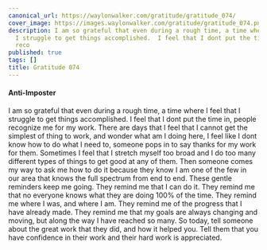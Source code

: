 ```yaml
---
canonical_url: https://waylonwalker.com/gratitude/gratitude_074/
cover_image: https://images.waylonwalker.com/gratitude/gratitude_074.png
description: I am so grateful that even during a rough time, a time where I feel that
  I struggle to get things accomplished.  I feel that I dont put the time in, people
  reco
published: true
tags: []
title: Gratitude 074
---
```


#### Anti-Imposter

I am so grateful that even during a rough time, a time where I feel that I struggle to get things accomplished.  I feel that I dont put the time in, people recognize me for my work.  There are days that I feel that I cannot get the simplest of thing to work, and wonder what am I doing here, I feel like I dont know how to do what I need to, someone pops in to say thanks for my work for them.  Sometimes I feel that I stretch myself too broad and I do too many different types of things to get good at any of them.  Then someone comes my way to ask me how to do it because they know I am one of the few in our area that knows the full spectrum from end to end.  These gentle reminders keep me going.  They remind me that I can do it.  They remind me that no everyone knows what they are doing 100% of the time.  They remind me where I was, and where I am.  They remind me of the progress that I have already made.  They remind me that my goals are always changing and moving, but along the way I have reached so many.  So today, tell someone about the great work that they did, and how it helped you.  Tell them that you have confidence in their work and their hard work is appreciated.
